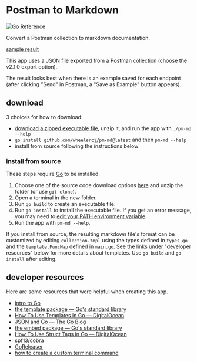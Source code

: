 # Postman to Markdown

[![Go Reference](https://pkg.go.dev/badge/github.com/wheelercj/pm-md.svg)](https://pkg.go.dev/github.com/wheelercj/pm-md)

Convert a Postman collection to markdown documentation.

[sample result](samples/calendar%20API%20v1.md)

This app uses a JSON file exported from a Postman collection (choose the v2.1.0 export option).

The result looks best when there is an example saved for each endpoint (after clicking "Send" in Postman, a "Save as Example" button appears).

## download

3 choices for how to download:

* [download a zipped executable file](https://github.com/wheelercj/pm-md/releases), unzip it, and run the app with `./pm-md --help`
* `go install github.com/wheelercj/pm-md@latest` and then `pm-md --help`
* install from source following the instructions below

### install from source

These steps require [Go](https://go.dev/) to be installed.

1. Choose one of the source code download options [here](https://github.com/wheelercj/pm-md/releases) and unzip the folder (or use `git clone`).
2. Open a terminal in the new folder.
3. Run `go build` to create an executable file.
4. Run `go install` to install the executable file. If you get an error message, you may need to [edit your PATH environment variable](https://go.dev/doc/tutorial/compile-install).
5. Run the app with `pm-md --help`.

If you install from source, the resulting markdown file's format can be customized by editing `collection.tmpl` using the types defined in `types.go` and the `template.FuncMap` defined in `main.go`. See the links under "developer resources" below for more details about templates. Use `go build` and `go install` after editing.

## developer resources

Here are some resources that were helpful when creating this app.

* [intro to Go](https://wheelercj.github.io/notes/pages/20221122173910.html)
* [the template package — Go's standard library](https://pkg.go.dev/text/template)
* [How To Use Templates in Go — DigitalOcean](https://www.digitalocean.com/community/tutorials/how-to-use-templates-in-go)
* [JSON and Go — The Go Blog](https://go.dev/blog/json)
* [the embed package — Go's standard library](https://pkg.go.dev/embed)
* [How To Use Struct Tags in Go — DigitalOcean](https://www.digitalocean.com/community/tutorials/how-to-use-struct-tags-in-go)
* [spf13/cobra](https://github.com/spf13/cobra)
* [GoReleaser](https://goreleaser.com/)
* [how to create a custom terminal command](https://wheelercj.github.io/notes/pages/20220320181252.html)
